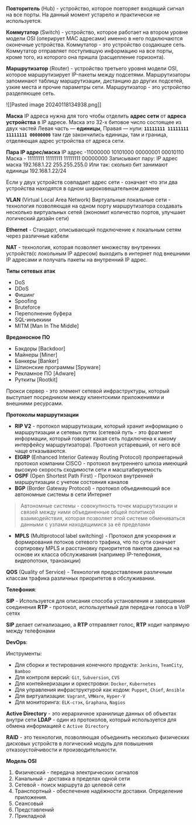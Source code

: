 **Повторитель** (Hub) - устройство, которое повторяет входящий сигнал на все порты. На данный момент устарело и практически не используется.

**Коммутатор** (Switch) - устройство, которое работает на втором уровне модели OSI (оперирует MAC адресами) именно в него подключаются оконечные устройства. Коммутатор - это устройство создающее сеть. Коммутатор отправляет поступившую информацию на все порты, кроме того, из которого она пришла (расщепление горизонта).

**Маршрутизатор** (Router) - устройство третьего уровня модели OSI, которое маршрутизирует IP-пакеты между подсетями. Маршрутизаторы запоминают таблицу маршрутизации, дистанцию до других подсетей, узкие места и прочие параметры сети. Маршрутизатор - это устройство разделяющее сеть.

![[Pasted image 20240118134938.png]]

**Маска** IP адреса нужна для того чтобы отделить **адрес сети** от **адреса устройства** в IP адресе. Маска это 32-х битовое число состоящее из двух частей Левая часть — **единицы**, Правая — нули: **`11111111 11111111 11111111 00000000`** там где закончились единицы, там и граница, отделяющая адрес устройства от адреса сети.

**Пара IP адрес/маска**
	IP адрес -11000000 10101000 00000001 00010110 
	Маска -   11111111 11111111 11111111 00000000
Записывают пару: 
IP адрес маска 
	192.168.1.22 
	255.255.255.0 
Или так: сколько бит занимают единицы 
	192.168.1.22/24

Если у двух устройств совпадает адрес сети - означает что эти два устройства находятся в одном широковещательном домене

**VLAN** (Virtual Local Area Network) Виртуальные локальные сети - технология позволяющая на одном порту маршрутизатора создавать несколько виртуальных сетей (экономит количество портов, улучшает логический дизайн сети)

**Ethernet** - Стандарт, описывающий подключение к локальным сетям через различные кабели

**NAT** - технология, которая позволяет множеству внутренних устройств(с локольным IP адресом) выходить в интернет под внешними IP адресами и получать пакеты на внутренний IP адрес.

**Типы сетевых атак**
- DoS
- DDoS
- Фишинг
- Spoofing
- Bruteforce
- Переполнение буфера 
- SQL-инъекиии 
- MITM [Man In The Middle]

**Вредоносное ПО**
- Бэкдоры [Backdoor]
- Майнеры [Miner]
- Банкеры [Banker]
- Шпионские программы [Spyware] 
- Рекламное ПО [Adware]
- Руткиты [Rootkit]

Прокси сервер - это элемент сетевой инфраструктуры, который выступает посредником между клиентскими приложениями и внешними ресурсами.

**Протоколы маршрутизации**

- **RIP V2** - протокол маршрутизации, который хранит информацию о маршрутизации и сетевых путях (сетевой путь - это фрагмент информации, который говорит какая сеть подключена к какому интерфейсу маршрутизатора). Протокол устаревший, от него всё чаще отказываются.
- **EIGRP** (Enhanced Interior Gateway Routing Protocol) проприетарный протокол компании CISCO - протокол внутреннего шлюза имеющий высокую скорость сходимости сети и масштабируемость
- **OSPF** (Open Shortest Path First) - Протокол внутренней маршрутизации с учетом состояния каналов
- **BGP** (Border Gateway Protocol) - протокол объединяющий все автономные системы в сети Интернет
> Автономные системы - совокупность точек маршрутизации и связей между ними объединенные общей политикой взаимодействия, которая позволяет этой системе обмениваться данными с узлами находящимися за её пределами
- **MPLS** (Multiprotocol label switching) - Протокол для ускорения и формирования потоков сетевого трафика, что по сути означает сортировку MPLS и расстановку приоритетов пакетов данных на основе их класса обслуживания (например IP-телефония, видеопотоки, транзакции)

**QOS** (Quality of Service) - Технология предоставления различным классам трафика различных приоритетов в обслуживании.

**Телефония**:

**SIP** - Используется для описания способа установления и завершения соединения
**RTP** - протокол, используетмый для передачи голоса в VoIP сетях

**SIP** делает сигнализацию, а **RTP** отправляет голос, **RTP** ходит напрямую между телефонами

**DevOps**:

Инструменты:
- Для сборки и тестирования конечного продукта: `Jenkins`, `TeamCity`, `Bamboo`
- Для контроля версий: `Git`, `Subversion`, `CVS`
- Для контейнеризации и оркестровки: `Docker`, `Kubernetes`
- Для управления инфраструктурой как кодом: `Puppet`, `Chief`, `Ansible`
- Для виртуализации: `Vagrant`, `VMWare`, `Hyper-V`
- Для мониторинга: `ELK-стэк`, `Graphana`, `Nagios`

**Active Directory** - это иерархичное хранилище данных об объектах внутри сети
**LDAP** - один из протоколов, который используется для обмена информацией с `Active Directory`

**RAID** - это технология, позволяющая объединить несколько физических дисковых устройств в логический модуль для повышения отказоустойчивости и производительности.

**Модель OSI**
1. Физический - передача электрических сигналов 
2. Канальный - доставка в пределах одной сети 
3. Сетевой - поиск маршрута до целевой сети 
4. Транспортный - обеспечение надёжности доставки. Определение приложения.
5. Сеансовый
6. Представлений
7. Прикладной